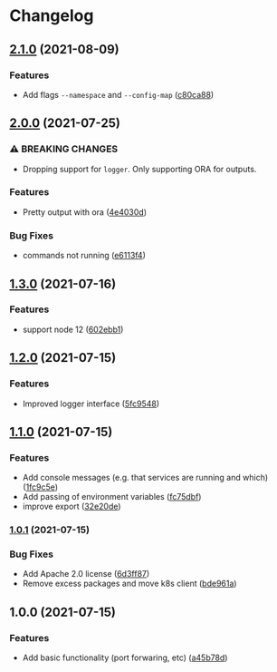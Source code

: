 # Changelog

## [2.1.0](https://www.github.com/indivorg/runner/compare/v2.0.0...v2.1.0) (2021-08-09)


### Features

* Add flags `--namespace` and `--config-map` ([c80ca88](https://www.github.com/indivorg/runner/commit/c80ca884374d59b70d90f3cb7fb826de6644b8b9))

## [2.0.0](https://www.github.com/indivorg/runner/compare/v1.3.0...v2.0.0) (2021-07-25)

### ⚠ BREAKING CHANGES

- Dropping support for `logger`. Only supporting ORA for outputs.

### Features

- Pretty output with ora
  ([4e4030d](https://www.github.com/indivorg/runner/commit/4e4030d83655b265c70853501ef4e2ccb7e487c9))

### Bug Fixes

- commands not running
  ([e6113f4](https://www.github.com/indivorg/runner/commit/e6113f4329f56278a898a04e89a8ccee54a59da1))

## [1.3.0](https://www.github.com/indivorg/runner/compare/v1.2.0...v1.3.0) (2021-07-16)

### Features

- support node 12
  ([602ebb1](https://www.github.com/indivorg/runner/commit/602ebb157aa46ae285b307de071d456318d3e793))

## [1.2.0](https://www.github.com/indivorg/runner/compare/v1.1.0...v1.2.0) (2021-07-15)

### Features

- Improved logger interface
  ([5fc9548](https://www.github.com/indivorg/runner/commit/5fc9548610bc02480b8d058510e7069c6c80fde3))

## [1.1.0](https://www.github.com/indivorg/runner/compare/v1.0.1...v1.1.0) (2021-07-15)

### Features

- Add console messages (e.g. that services are running and which)
  ([1fc9c5e](https://www.github.com/indivorg/runner/commit/1fc9c5eb08aff8d75918da02c91ac8f184b902b5))
- Add passing of environment variables
  ([fc75dbf](https://www.github.com/indivorg/runner/commit/fc75dbfffddfbd03fb6e5bdde5569445454b96c5))
- improve export
  ([32e20de](https://www.github.com/indivorg/runner/commit/32e20ded62a38088b219a42a0e517397170782e9))

### [1.0.1](https://www.github.com/indivorg/runner/compare/v1.0.0...v1.0.1) (2021-07-15)

### Bug Fixes

- Add Apache 2.0 license
  ([6d3ff87](https://www.github.com/indivorg/runner/commit/6d3ff87544f81a071bc51cb7148c37837b72b429))
- Remove excess packages and move k8s client
  ([bde961a](https://www.github.com/indivorg/runner/commit/bde961a5f1f1c30819f201a80d09c2e5a8721eb9))

## 1.0.0 (2021-07-15)

### Features

- Add basic functionality (port forwaring, etc)
  ([a45b78d](https://www.github.com/indivorg/runner/commit/a45b78d7945b5ee12cd8e1a1d8495af16bf33312))
